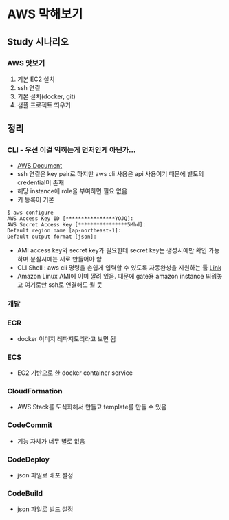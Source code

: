 # AWS 막해보기

## Study 시나리오
### AWS 맛보기
1. 기본 EC2 설치
2. ssh 연결
3. 기본 설치(docker, git)
4. 샘플 프로젝트 띄우기

## 정리
### CLI - 우선 이걸 익히는게 먼저인게 아닌가...
- [AWS Document](https://aws.amazon.com/ko/cli/)
- ssh 연결은 key pair로 하지만 aws cli 사용은 api 사용이기 때문에 별도의 credential이 존재
- 해당 instance에 role을 부여하면 필요 없음
- 키 등록이 기본
```shell
$ aws configure
AWS Access Key ID [****************YOJQ]: 
AWS Secret Access Key [****************5Mhd]:   
Default region name [ap-northeast-1]:
Default output format [json]:
```
- AMI access key와 secret key가 필요한데 secret key는 생성시에만 확인 가능하며 분실시에는 새로 만들어야 함
- CLI Shell : aws cli 명령을 손쉽게 입력할 수 있도록 자동완성을 지원하는 툴 [Link](https://github.com/awslabs/aws-shell)
- Amazon Linux AMI에 이미 깔려 있음. 때문에 gate용 amazon instance 띄워놓고 여기로만 ssh로 연결해도 될 듯

### 개발

### ECR
 - docker 이미지 레파지토리라고 보면 됨

### ECS
 - EC2 기반으로 한 docker container service

### CloudFormation
 - AWS Stack를 도식화해서 만들고 template를 만들 수 있음

### CodeCommit
- 기능 자체가 너무 별로 없음

### CodeDeploy
- json 파일로 배포 설정

### CodeBuild
- json 파일로 빌드 설정

